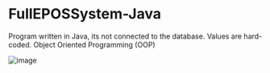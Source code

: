 # FullEPOSSystem-Java
Program written in Java, its not connected to the database. Values are hard-coded. Object Oriented Programming (OOP)


![image](https://github.com/cootcode/FullEPOSSystem-Java/assets/5982206/eaeb561c-0bcf-43c4-b973-595f125adfea)
